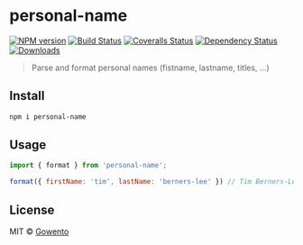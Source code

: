 # personal-name

[![NPM version][npm-image]][npm-url]
[![Build Status][travis-image]][travis-url]
[![Coveralls Status][coveralls-image]][coveralls-url]
[![Dependency Status][depstat-image]][depstat-url]
[![Downloads][download-badge]][npm-url]

> Parse and format personal names (fistname, lastname, titles, …)

## Install

```sh
npm i personal-name
```

## Usage

```js
import { format } from 'personal-name';

format({ firstName: 'tim', lastName: 'berners-lee' }) // Tim Berners-Lee
```

## License

MIT © [Gowento](https://www.gowento.com)

[npm-url]: https://npmjs.org/package/personal-name
[npm-image]: https://img.shields.io/npm/v/personal-name.svg?style=flat-square

[travis-url]: https://travis-ci.org/gowento/personal-name
[travis-image]: https://img.shields.io/travis/gowento/personal-name.svg?style=flat-square

[coveralls-url]: https://coveralls.io/r/gowento/personal-name
[coveralls-image]: https://img.shields.io/coveralls/gowento/personal-name.svg?style=flat-square

[depstat-url]: https://david-dm.org/gowento/personal-name
[depstat-image]: https://david-dm.org/gowento/personal-name.svg?style=flat-square

[download-badge]: http://img.shields.io/npm/dm/personal-name.svg?style=flat-square
